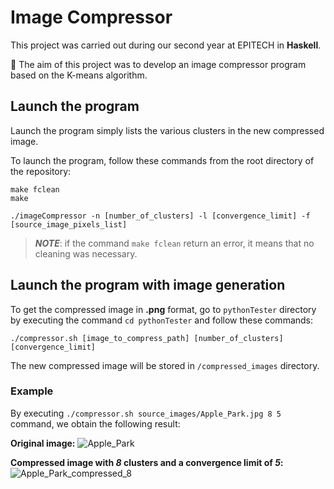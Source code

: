 # Image Compressor

This project was carried out during our second year at EPITECH in **Haskell**.

🚀 The aim of this project was to develop an image compressor program based on the K-means algorithm.

## Launch the program
Launch the program simply lists the various clusters in the new compressed image.

To launch the program, follow these commands from the root directory of the repository:
```
make fclean
make
```
```
./imageCompressor -n [number_of_clusters] -l [convergence_limit] -f [source_image_pixels_list]
```
> **_NOTE_**: if the command `make fclean` return an error, it means that no cleaning was necessary.

## Launch the program with image generation
To get the compressed image in **.png** format, go to `pythonTester` directory by executing the command `cd pythonTester` and follow these commands:
```
./compressor.sh [image_to_compress_path] [number_of_clusters] [convergence_limit]
```
The new compressed image will be stored in `/compressed_images` directory.

### Example
By executing `./compressor.sh source_images/Apple_Park.jpg 8 5` command, we obtain the following result:

**Original image:**
![Apple_Park](https://github.com/vahand/ImageCompressor/assets/97789425/eb96864e-1294-4903-9341-09cbd7cf9571)

**Compressed image with *8* clusters and a convergence limit of *5*:**
![Apple_Park_compressed_8](https://github.com/vahand/ImageCompressor/assets/97789425/fd34d9a7-f057-44b6-a6f5-edc1c544fd4f)

